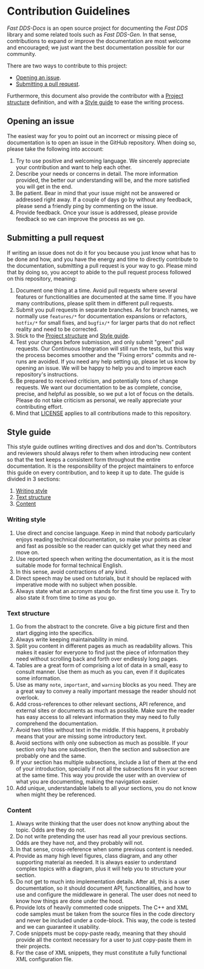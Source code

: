 # Contribution Guidelines

*Fast DDS-Docs* is an open source project for documenting the *Fast DDS* library and some related tools such as *Fast DDS-Gen*.
In that sense, contributions to expand or improve the documentation are most welcome and encouraged; we just want the best documentation possible for our community.

There are two ways to contribute to this project:

* [Opening an issue](#opening-an-issue).
* [Submitting a pull request](#submitting-a-pull-request).

Furthermore, this document also provide the contributor with a [Project structure](#project-structure) definition, and with a [Style guide](#style-guide) to ease the writing process.

## Opening an issue

The easiest way for you to point out an incorrect or missing piece of documentation is to open an issue in the GitHub repository.
When doing so, please take the following into account:

1. Try to use positive and welcoming language.
We sincerely appreciate your contribution and want to help each other.
1. Describe your needs or concerns in detail.
The more information provided, the better our understanding will be, and the more satisfied you will get in the end.
1. Be patient.
Bear in mind that your issue might not be answered or addressed right away.
If a couple of days go by without any feedback, please send a friendly ping by commenting on the issue.
1. Provide feedback.
Once your issue is addressed, please provide feedback so we can improve the process as we go.

## Submitting a pull request

If writing an issue does not do it for you because you just know what has to be done and how, and you have the energy and time to directly contribute to the documentation, submitting a pull request is your way to go.
Please mind that by doing so, you accept to abide to the pull request process followed on this repository, meaning:

1. Document one thing at a time.
Avoid pull requests where several features or functionalities are documented at the same time.
If you have many contributions, please split them in different pull requests.
1. Submit you pull requests in separate branches.
As for branch names, we normally use `features/*` for documentation expansions or refactors, `hotfix/*` for small fixes, and `bugfix/*` for larger parts that do not reflect reality and need to be corrected.
1. Stick to the [Project structure](#project-structure) and [Style guide](#style-guide).
1. Test your changes before submission, and only submit "green" pull requests.
Our Continuous Integration will still run the tests, but this way the process becomes smoother and the "Fixing errors" commits and re-runs are avoided.
If you need any help setting up, please let us know by opening an issue.
We will be happy to help you and to improve each repository's instructions.
1. Be prepared to received criticism, and potentially tons of change requests.
We want our documentation to be as complete, concise, precise, and helpful as possible, so we put a lot of focus on the details.
Please do not take criticism as personal, we really appreciate your contributing effort.
1. Mind that [LICENSE](LICENSE) applies to all contributions made to this repository.

## Style guide

This style guide outlines writing directives and dos and don'ts.
Contributors and reviewers should always refer to them when introducing new content so that the text keeps a consistent form throughout the entire documentation.
It is the responsibility of the project maintainers to enforce this guide on every contribution, and to keep it up to date.
The guide is divided in 3 sections:

1. [Writing style](#writing-style)
1. [Text structure](#text-structure)
1. [Content](#content)

### Writing style

1. Use direct and concise language.
Keep in mind that nobody particularly enjoys reading technical documentation, so make your points as clear and fast as possible so the reader can quickly get what they need and move on.
1. Use reported speech when writing the documentation, as it is the most suitable mode for formal technical English.
1. In this sense, avoid contractions of any kind.
1. Direct speech may be used on tutorials, but it should be replaced with imperative mode with no subject when possible.
1. Always state what an acronym stands for the first time you use it.
Try to also state it from time to time as you go.

### Text structure

1. Go from the abstract to the concrete.
Give a big picture first and then start digging into the specifics.
1. Always write keeping maintainability in mind.
1. Split you content in different pages as much as readability allows.
This makes it easier for everyone to find just the piece of information they need without scrolling back and forth over endlessly long pages.
1. Tables are a great form of comprising a lot of data in a small, easy to consult manner.
Use them as much as you can, even if it duplicates some information.
1. Use as many `note`, `important`, and `warning` blocks as you need.
They are a great way to convey a really important message the reader should not overlook.
1. Add cross-references to other relevant sections, API reference, and external sites or documents as much as possible.
Make sure the reader has easy access to all relevant information they may need to fully comprehend the documentation.
1. Avoid two titles without text in the middle.
If this happens, it probably means that your are missing some introductory text.
1. Avoid sections with only one subsection as much as possible.
If your section only has one subsection, then the section and subsection are probably one and the same.
1. If your section has multiple subsections, include a list of them at the end of your introduction, specially if not all the subsections fit in your screen at the same time.
This way you provide the user with an overview of what you are documenting, making the navigation easier.
1. Add unique, understandable labels to all your sections, you do not know when might they be referenced.

### Content

1. Always write thinking that the user does not know anything about the topic.
Odds are they do not.
1. Do not write pretending the user has read all your previous sections.
Odds are they have not, and they probably will not.
1. In that sense, cross-reference when some previous content is needed.
1. Provide as many high level figures, class diagram, and any other supporting material as needed.
It is always easier to understand complex topics with a diagram, plus it will help you to structure your section.
1. Do not get to much into implementation details.
After all, this is a user documentation, so it should document API, functionalities, and how to use and configure the middleware in general.
The user does not need to know how things are done under the hood.
1. Provide lots of heavily commented code snippets.
The C++ and XML code samples must be taken from the source files in the code directory and never be included under a code-block.
This way, the code is tested and we can guarantee it usability.
1. Code snippets must be copy-paste ready, meaning that they should provide all the context necessary for a user to just copy-paste them in their projects.
1. For the case of XML snippets, they must constitute a fully functional XML configuration file.
